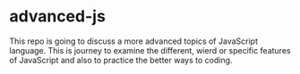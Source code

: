 # advanced-js
This repo is going to discuss a more advanced topics of JavaScript language. This is journey to examine the different, wierd or specific features of JavaScript and also to practice the better ways to coding.
